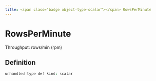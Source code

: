 ```yaml
---
title: <span class="badge object-type-scalar"></span> RowsPerMinute
---
```

# <span class="badge object-type-scalar"></span> RowsPerMinute

Throughput: rows/min (rpm)

## Definition

```php
unhandled type def kind: scalar
```
